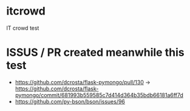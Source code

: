 # itcrowd
IT crowd  test

# ISSUS / PR created meanwhile this test
* https://github.com/dcrosta/flask-pymongo/pull/130 -> https://github.com/dcrosta/flask-pymongo/commit/681993b559585c7d414d364b35bdb66181a6ff7d
* https://github.com/py-bson/bson/issues/96 

